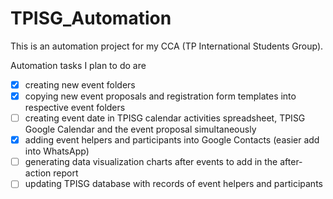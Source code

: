 # TPISG_Automation
This is an automation project for my CCA (TP International Students Group).

Automation tasks I plan to do are
- [x]  creating new event folders
- [x]  copying new event proposals and registration form templates into respective event folders
- [ ]  creating event date in TPISG calendar activities spreadsheet, TPISG Google Calendar and the event proposal simultaneously
- [x]  adding event helpers and participants into Google Contacts (easier add into WhatsApp)
- [ ]  generating data visualization charts after events to add in the after-action report
- [ ]  updating TPISG database with records of event helpers and participants
